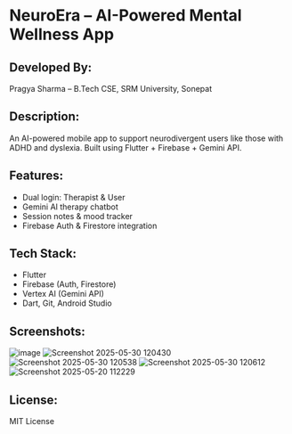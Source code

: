 # NeuroEra – AI-Powered Mental Wellness App

##  Developed By:
Pragya Sharma – B.Tech CSE, SRM University, Sonepat

##  Description:
An AI-powered mobile app to support neurodivergent users like those with ADHD and dyslexia. Built using Flutter + Firebase + Gemini API.

## Features:
- Dual login: Therapist & User
- Gemini AI therapy chatbot
- Session notes & mood tracker
- Firebase Auth & Firestore integration

## Tech Stack:
- Flutter
- Firebase (Auth, Firestore)
- Vertex AI (Gemini API)
- Dart, Git, Android Studio

## Screenshots:
![image](https://github.com/user-attachments/assets/59308593-c113-4ce4-a0f2-48f211d22251)
![Screenshot 2025-05-30 120430](https://github.com/user-attachments/assets/e4b71ab8-906a-4058-83f3-5b1fba4fc72b)
![Screenshot 2025-05-30 120538](https://github.com/user-attachments/assets/cfece105-8659-40f2-82e3-4682ef535f43)
![Screenshot 2025-05-30 120612](https://github.com/user-attachments/assets/a2ffb653-642f-45e3-8cf6-9dd72ad74d3e)
![Screenshot 2025-05-20 112229](https://github.com/user-attachments/assets/86027869-43d6-4cc9-ad44-8f1e44c7a1dc)



## License:
MIT License
